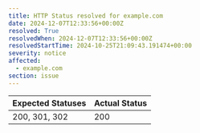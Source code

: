 ```yaml
---
title: HTTP Status resolved for example.com
date: 2024-12-07T12:33:56+00:00Z
resolved: True
resolvedWhen: 2024-12-07T12:33:56+00:00Z
resolvedStartTime: 2024-10-25T21:09:43.191474+00:00
severity: notice
affected:
  - example.com
section: issue
---
```


| Expected Statuses | Actual Status  |
|-------------------|----------------|
| 200, 301, 302 | 200 |
